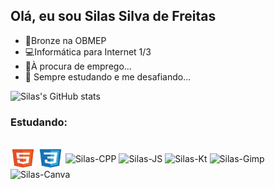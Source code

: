 ## Olá, eu sou Silas Silva de Freitas

- 🥉Bronze na OBMEP
- 💻Informática para Internet 1/3
- 💼À procura de emprego...
- 🤔 Sempre estudando e me desafiando...

![Silas's GitHub stats](https://github-readme-stats.vercel.app/api?username=devsilasfreitas&theme=radical&show_icons=true)  

### Estudando:

<div style="display: inline_block"><br> 
  
  <img align="center" alt="Silas-HTML" height="30" width="40" src="https://raw.githubusercontent.com/devicons/devicon/master/icons/html5/html5-original.svg">
  <img align="center" alt="Silas-CSS" height="30" width="40" src="https://raw.githubusercontent.com/devicons/devicon/master/icons/css3/css3-original.svg">
  <img align="center" alt="Silas-CPP" height="30" width="40" src="https://www.logo.wine/a/logo/C%2B%2B/C%2B%2B-Logo.wine.svg" />
  <img align="center" alt="Silas-JS" height="30" width="40" src="![image](https://github.com/devsilasfreitas/devsilasfreitas/assets/125811185/8aaf1be6-a2bd-401a-ba4c-9a34ec5c7cad)
" />
  <img align="center" alt="Silas-Kt" height="30" width="40" src="https://www.logo.wine/a/logo/Kotlin_(programming_language)/Kotlin_(programming_language)-Logo.wine.svg" />
  <img align="center" alt="Silas-Gimp" height="30" width="40" src="https://cdn.jsdelivr.net/gh/devicons/devicon/icons/gimp/gimp-original.svg" />
  <img align="center" alt="Silas-Canva" height="30" width="40" src="https://cdn.jsdelivr.net/gh/devicons/devicon/icons/canva/canva-original.svg" />
  
  
